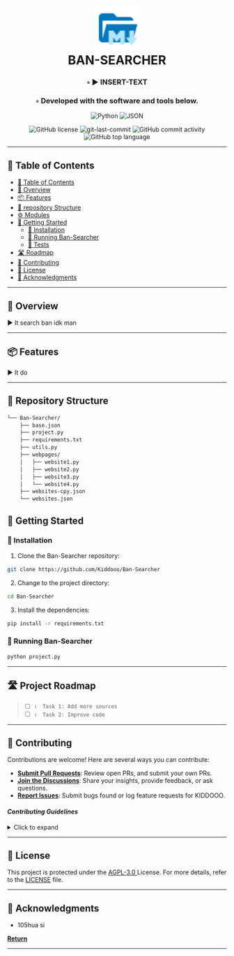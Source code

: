 <div align="center">
<h1 align="center">
<img src="https://raw.githubusercontent.com/PKief/vscode-material-icon-theme/ec559a9f6bfd399b82bb44393651661b08aaf7ba/icons/folder-markdown-open.svg" width="100" />
<br>BAN-SEARCHER</h1>
<h3>◦ ► INSERT-TEXT</h3>
<h3>◦ Developed with the software and tools below.</h3>

<p align="center">
<img src="https://img.shields.io/badge/Python-3776AB.svg?style=flat-square&logo=Python&logoColor=white" alt="Python" />
<img src="https://img.shields.io/badge/JSON-000000.svg?style=flat-square&logo=JSON&logoColor=white" alt="JSON" />
</p>
<img src="https://img.shields.io/github/license/Kiddooo/Ban-Searcher?style=flat-square&color=5D6D7E" alt="GitHub license" />
<img src="https://img.shields.io/github/last-commit/Kiddooo/Ban-Searcher?style=flat-square&color=5D6D7E" alt="git-last-commit" />
<img src="https://img.shields.io/github/commit-activity/m/Kiddooo/Ban-Searcher?style=flat-square&color=5D6D7E" alt="GitHub commit activity" />
<img src="https://img.shields.io/github/languages/top/Kiddooo/Ban-Searcher?style=flat-square&color=5D6D7E" alt="GitHub top language" />
</div>

---

## 📖 Table of Contents
- [📖 Table of Contents](#-table-of-contents)
- [📍 Overview](#-overview)
- [📦 Features](#-features)
- [📂 repository Structure](#-repository-structure)
- [⚙️ Modules](#modules)
- [🚀 Getting Started](#-getting-started)
    - [🔧 Installation](#-installation)
    - [🤖 Running Ban-Searcher](#-running-Ban-Searcher)
    - [🧪 Tests](#-tests)
- [🛣 Roadmap](#-roadmap)
- [🤝 Contributing](#-contributing)
- [📄 License](#-license)
- [👏 Acknowledgments](#-acknowledgments)

---


## 📍 Overview

► It search ban idk man

---

## 📦 Features

► It do

---


## 📂 Repository Structure

```sh
└── Ban-Searcher/
    ├── base.json
    ├── project.py
    ├── requirements.txt
    ├── utils.py
    ├── webpages/
    │   ├── website1.py
    │   ├── website2.py
    │   ├── website3.py
    │   └── website4.py
    ├── websites-cpy.json
    └── websites.json

```

## 🚀 Getting Started

### 🔧 Installation

1. Clone the Ban-Searcher repository:
```sh
git clone https://github.com/Kiddooo/Ban-Searcher
```

2. Change to the project directory:
```sh
cd Ban-Searcher
```

3. Install the dependencies:
```sh
pip install -r requirements.txt
```

### 🤖 Running Ban-Searcher

```sh
python project.py
```

---


## 🛣 Project Roadmap

> - [ ] `ℹ️  Task 1: Add more sources`
> - [ ] `ℹ️  Task 2: Improve code`


---

## 🤝 Contributing

Contributions are welcome! Here are several ways you can contribute:

- **[Submit Pull Requests](https://github.com/Kiddooo/Ban-Searcher/blob/main/CONTRIBUTING.md)**: Review open PRs, and submit your own PRs.
- **[Join the Discussions](https://github.com/Kiddooo/Ban-Searcher/discussions)**: Share your insights, provide feedback, or ask questions.
- **[Report Issues](https://github.com/Kiddooo/Ban-Searcher/issues)**: Submit bugs found or log feature requests for KIDDOOO.

#### *Contributing Guidelines*

<details closed>
<summary>Click to expand</summary>

1. **Fork the Repository**: Start by forking the project repository to your GitHub account.
2. **Clone Locally**: Clone the forked repository to your local machine using a Git client.
   ```sh
   git clone <your-forked-repo-url>
   ```
3. **Create a New Branch**: Always work on a new branch, giving it a descriptive name.
   ```sh
   git checkout -b new-feature-x
   ```
4. **Make Your Changes**: Develop and test your changes locally.
5. **Commit Your Changes**: Commit with a clear and concise message describing your updates.
   ```sh
   git commit -m 'Implemented new feature x.'
   ```
6. **Push to GitHub**: Push the changes to your forked repository.
   ```sh
   git push origin new-feature-x
   ```
7. **Submit a Pull Request**: Create a PR against the original project repository. Clearly describe the changes and their motivations.

Once your PR is reviewed and approved, it will be merged into the main branch.

</details>

---

## 📄 License


This project is protected under the [AGPL-3.0
](https://choosealicense.com/licenses/agpl-3.0/) License. For more details, refer to the [LICENSE](LICENSE.md) file.

---

## 👏 Acknowledgments

- 105hua si

[**Return**](#Top)

---


